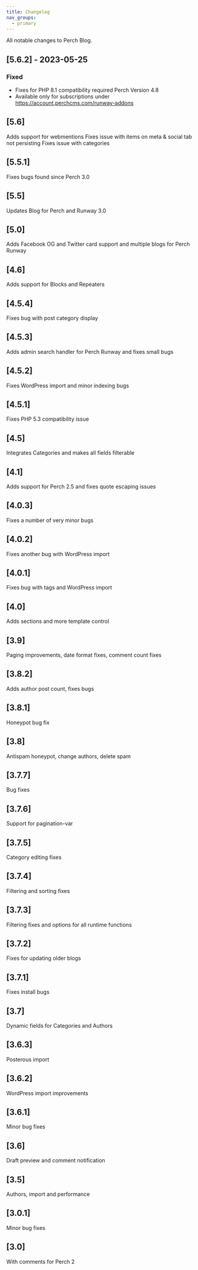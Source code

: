 ```yaml
---
title: Changelog
nav_groups:
  - primary
---
```


All notable changes to Perch Blog.
## [5.6.2] - 2023-05-25
### Fixed
- Fixes for PHP 8.1 compatibility required Perch Version 4.8 
- Available only for subscriptions under <a href="https://account.perchcms.com/runway-addons">https://account.perchcms.com/runway-addons</a>


## [5.6]

Adds support for webmentions
Fixes issue with items on meta & social tab not persisting
Fixes issue with categories

## [5.5.1]

Fixes bugs found since Perch 3.0

## [5.5]

Updates Blog for Perch and Runway 3.0

## [5.0]

Adds Facebook OG and Twitter card support and multiple blogs for Perch Runway 

## [4.6]

Adds support for Blocks and Repeaters

## [4.5.4]

Fixes bug with post category display

## [4.5.3]

Adds admin search handler for Perch Runway and fixes small bugs

## [4.5.2]

Fixes WordPress import and minor indexing bugs

## [4.5.1]

Fixes PHP 5.3 compatibility issue

## [4.5]

Integrates Categories and makes all fields filterable

## [4.1]

Adds support for Perch 2.5 and fixes quote escaping issues

## [4.0.3]

Fixes a number of very minor bugs

## [4.0.2]

Fixes another bug with WordPress import

## [4.0.1]

Fixes bug with tags and WordPress import

## [4.0]

Adds sections and more template control

## [3.9]

Paging improvements, date format fixes, comment count fixes

## [3.8.2]

Adds author post count, fixes bugs

## [3.8.1]

Honeypot bug fix

## [3.8]

Antispam honeypot, change authors, delete spam

## [3.7.7]

Bug fixes

## [3.7.6]

Support for pagination-var

## [3.7.5]

Category editing fixes

## [3.7.4]

Filtering and sorting fixes

## [3.7.3]

Filtering fixes and options for all runtime functions

## [3.7.2]

Fixes for updating older blogs

## [3.7.1]

Fixes install bugs

## [3.7]

Dynamic fields for Categories and Authors

## [3.6.3]

Posterous import

## [3.6.2]

WordPress import improvements

## [3.6.1]

Minor bug fixes

## [3.6]

Draft preview and comment notification

## [3.5]

Authors, import and performance

## [3.0.1]

Minor bug fixes

## [3.0]

With comments for Perch 2

